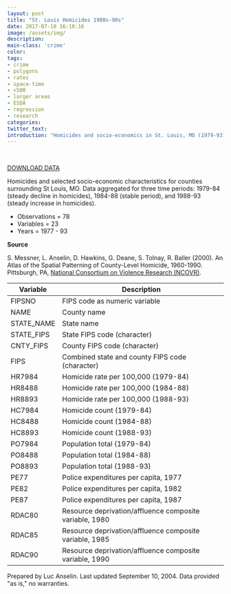 ```yaml
---
layout: post
title: "St. Louis Homicides 1980s-90s"
date: 2017-07-18 16:10:16
image: /assets/img/
description:
main-class: 'crime'
color:
tags:
- crime
- polygons
- rates
- space-time
- <500
- larger areas
- ESDA
- regression
- research
categories:
twitter_text:
introduction: "Homicides and socio-economics in St. Louis, MO (1979-93)."
---
```

<div id="root" data-geojson="../data/stlouis.geojson"></div>

<br>


[DOWNLOAD DATA](../data/stlouis.zip)


Homicides and selected socio-economic characteristics for counties surrounding St Louis, MO. Data aggregated for three time periods: 1979-84 (steady decline in homicides), 1984-88 (stable period), and 1988-93 (steady increase in homicides).


* Observations = 78
* Variables = 23
* Years = 1977 - 93

**Source**

S. Messner, L. Anselin, D. Hawkins, G. Deane, S. Tolnay, R. Baller (2000). An Atlas of the Spatial Patterning of County-Level Homicide, 1960-1990. Pittsburgh, PA, [National Consortium on Violence Research (NCOVR)](http://www.ncovr.heinz.cmu.edu/).

|**Variable**|**Description**|
|---|---|
|FIPSNO | FIPS code as numeric variable|
|NAME | County name |
|STATE_NAME | State name|
|STATE_FIPS | State FIPS code (character)|
|CNTY_FIPS | County FIPS code (character)|
|FIPS | Combined state and county FIPS code (character)|
|HR7984	|	Homicide	rate	per	100,000	(1979-84)|
|HR8488	|	Homicide	rate	per	100,000	(1984-88)|
|HR8893	|	Homicide	rate	per	100,000	(1988-93)|
|HC7984 | Homicide count (1979-84)|
|HC8488 | Homicide count (1984-88)|
|HC8893 | Homicide count (1988-93)|
|PO7984 | Population total (1979-84)|
|PO8488 | Population total (1984-88)|
|PO8893 | Population total (1988-93)|
|PE77	|	Police	expenditures	per	capita,	1977|
|PE82	|	Police	expenditures	per	capita,	1982|
|PE87	|	Police	expenditures	per	capita,	1987|
|RDAC80	|	Resource	deprivation/affluence	composite	variable,	1980|
|RDAC85	|	Resource	deprivation/affluence	composite	variable,	1985|
|RDAC90	|	Resource	deprivation/affluence	composite	variable,	1990|


Prepared by Luc Anselin. Last updated September 10, 2004. Data provided "as is," no warranties.
